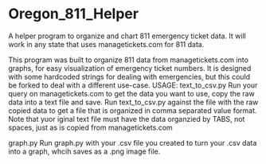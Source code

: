 # Oregon_811_Helper
A helper program to organize and chart 811 emergency ticket data.
It will work in any state that uses managetickets.com for 811 data.

This program was built to organize 811 data from managetickets.com into graphs, for easy visualization of emergency ticket numbers. It is designed with some hardcoded strings for dealing with emergencies, but this could be forked to deal with a different use-case. 
USAGE:
text_to_csv.py
Run your query on managetickets.com to get the data you want to use, copy the raw data into a text file and save. Run text_to_csv.py against the file with the raw copied data to get a file that is organized in comma separated value format. Note that yuor iginal text file must have the data organzied by TABS, not spaces, just as is copied from managetickets.com

graph.py
Run graph.py with your .csv file you created to turn your .csv data into a graph, whcih saves as a .png image file.
